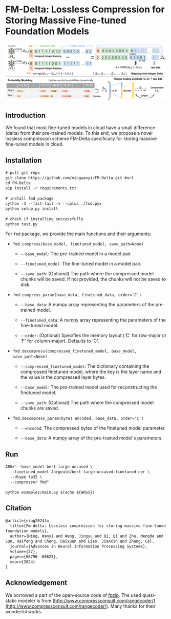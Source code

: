 # FM-Delta: Lossless Compression for Storing Massive Fine-tuned Foundation Models

![alt text](image.png)

## Introduction
We found that most fine-tuned models in cloud have a small difference (delta) from their pre-trained models. To this end, we propose a novel lossless compression scheme FM-Delta specifically for storing massive fine-tuned models in cloud.

## Installation

```
# pull git repo
git clone https://github.com/ningwanyi/FM-Delta.git #url
cd FM-Delta
pip install -r requirements.txt

# install fmd package
cython -3 --fast-fail -v --cplus ./fmd.pyx
python setup.py install

# check if installing successfully
python test.py  
```

For `fmd` package, we provide the main functions and their arguments:

- `fmd.compress(base_model, finetuned_model, save_path=None)`

  - `--base_model`: The pre-trained model in a model pair.
  
  - `--finetuned_model`: The fine-tuned model in a model pair.
  
  - `--save_path`: (Optional) The path where the compressed model chunks will be saved. If not provided, the chunks will not be saved to disk.


- `fmd.compress_param(base_data, finetuned_data, order='C')`

  - `--base_data`: A numpy array representing the parameters of the pre-trained model.

  - `--finetuned_data`: A numpy array representing the parameters of the fine-tuned model.

  - `--order`: (Optional) Specifies the memory layout ('C' for row-major or 'F' for column-major). Defaults to 'C'.

- `fmd.decompress(compressed_finetuned_model, base_model, save_path=None)`

  - `--compressed_finetuned_model`: The dictionary containing the compressed finetuned model, where the key is the layer name and the value is the compressed layer bytes.

  - `--base_model`: The pre-trained model used for reconstructing the finetuned model.
  - `--save_path`: (Optional) The path where the compressed model chunks are saved. 

- `fmd.decompress_param(bytes encoded, base_data, order='C')`

  - `--encoded`: The compressed bytes of the finetuned model parameter.

  - `--base_data`: A numpy array of the pre-trained model's parameters.

## Run
```
ARG="--base_model bert-large-uncased \
  --finetuned_model Jorgeutd/bert-large-uncased-finetuned-ner \
  --dtype fp32 \
  --compressor fmd"

python examples/main.py $(echo ${ARGS})
```

## Citation
```
@article{ning2024fm,
  title={Fm-delta: Lossless compression for storing massive fine-tuned foundation models},
  author={Ning, Wanyi and Wang, Jingyu and Qi, Qi and Zhu, Mengde and Sun, Haifeng and Cheng, Daixuan and Liao, Jianxin and Zhang, Ce},
  journal={Advances in Neural Information Processing Systems},
  volume={37},
  pages={66796--66825},
  year={2024}
}
```

## Acknowledgement
We borrowed a part of the open-source code of [fpzip](https://github.com/LLNL/fpzip). The used quasi-static modeler is from [http://www.compressconsult.com/rangecoder/](http://www.compressconsult.com/rangecoder/). Many thanks for their wonderful works.
